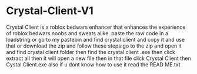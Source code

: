 # Crystal-Client-V1
Crystal Client is a roblox bedwars enhancer that enhances the experience of roblox bedwars noobs and sweats alike.
paste the raw code in a loadstring or go to my pastebin and find crystal client and copy it and use that
or download the zip and follow these steps:go to the zip and open it and find crystal client folder then find the crystal client  .exe then click extract all then it will open a new file then in that file click Crystal Client then Cystal Client.exe also if u dont know how to use it read the READ ME.txt

